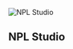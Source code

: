 ![NPL Studio](https://cdn.discordapp.com/attachments/1043269637837701133/1043442562599485440/NPL_BANNER.png)

## NPL Studio
